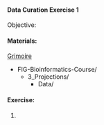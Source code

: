 #### Data Curation Exercise 1

Objective: 


#### Materials: 
[Grimoire](https://chat.openai.com/g/g-n7Rs0IK86-grimoire)

* FIG-Bioinformatics-Course/
    * 3_Projections/
        * Data/

#### Exercise: 

1. 
